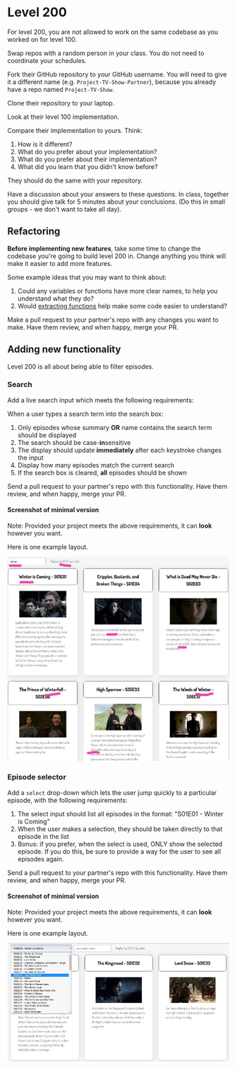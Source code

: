 # Level 200

For level 200, you are not allowed to work on the same codebase as you worked on for level 100.

Swap repos with a random person in your class. You do not need to coordinate your schedules.

Fork their GitHub repository to your GitHub username. You will need to give it a different name (e.g. `Project-TV-Show-Partner`), because you already have a repo named `Project-TV-Show`.

Clone their repository to your laptop.

Look at their level 100 implementation.

Compare their implementation to yours. Think:
1. How is it different?
2. What do you prefer about your implementation?
3. What do you prefer about their implementation?
4. What did you learn that you didn't know before?

They should do the same with your repository.

Have a discussion about your answers to these questions. In class, together you should give talk for 5 minutes about your conclusions. (Do this in small groups - we don't want to take all day).

## Refactoring

**Before implementing new features**, take some time to change the codebase you're going to build level 200 in. Change anything you think will make it easier to add more features.

Some example ideas that you may want to think about:
1. Could any variables or functions have more clear names, to help you understand what they do?
2. Would [extracting functions](https://code.visualstudio.com/docs/editor/refactoring) help make some code easier to understand?

Make a pull request to your partner's repo with any changes you want to make. Have them review, and when happy, merge your PR.

## Adding new functionality

Level 200 is all about being able to filter episodes.

### Search

Add a live search input which meets the following requirements:

When a user types a search term into the search box:
1. Only episodes whose summary **OR** name contains the search term should be displayed
2. The search should be case-**in**sensitive
3. The display should update **immediately** after each keystroke changes the input
4. Display how many episodes match the current search
5. If the search box is cleared, **all** episodes should be shown

Send a pull request to your partner's repo with this functionality. Have them review, and when happy, merge your PR.

#### Screenshot of minimal version

Note: Provided your project meets the above requirements, it can **look** however you want.

Here is one example layout.

![Screenshot of a website with a search term entered in the search box, and only matching episodes shown](example-screenshots/example-level-200-search.jpg)

### Episode selector

Add a `select` drop-down which lets the user jump quickly to a particular episode, with the following requirements:
1. The select input should list all episodes in the format: "S01E01 - Winter is Coming"
2. When the user makes a selection, they should be taken directly to that episode in the list
3. Bonus: if you prefer, when the select is used, ONLY show the selected episode. If you do this, be sure to provide a way for the user to see all episodes again.

Send a pull request to your partner's repo with this functionality. Have them review, and when happy, merge your PR.

#### Screenshot of minimal version

Note: Provided your project meets the above requirements, it can **look** however you want.

Here is one example layout.

![Screenshot of a website with a drop-down listing all available episodes](example-screenshots/example-level-200-selector.jpg)
